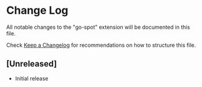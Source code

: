 # Change Log

All notable changes to the "go-spot" extension will be documented in this file.

Check [Keep a Changelog](http://keepachangelog.com/) for recommendations on how to structure this file.

## [Unreleased]

- Initial release